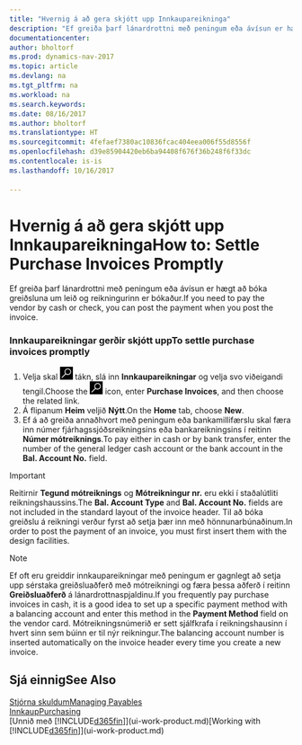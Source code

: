 ```yaml
---
title: "Hvernig á að gera skjótt upp Innkaupareikninga"
description: "Ef greiða þarf lánardrottni með peningum eða ávísun er hægt að láta gera nauðsynlega bókun um leið og reikningurinn er bókaður."
documentationcenter: 
author: bholtorf
ms.prod: dynamics-nav-2017
ms.topic: article
ms.devlang: na
ms.tgt_pltfrm: na
ms.workload: na
ms.search.keywords: 
ms.date: 08/16/2017
ms.author: bholtorf
ms.translationtype: HT
ms.sourcegitcommit: 4fefaef7380ac10836fcac404eea006f55d8556f
ms.openlocfilehash: d39e85904420eb6ba94408f676f36b248f6f33dc
ms.contentlocale: is-is
ms.lasthandoff: 10/16/2017

---
```

# <a name="how-to-settle-purchase-invoices-promptly"></a><span data-ttu-id="b590f-103">Hvernig á að gera skjótt upp Innkaupareikninga</span><span class="sxs-lookup"><span data-stu-id="b590f-103">How to: Settle Purchase Invoices Promptly</span></span>
<span data-ttu-id="b590f-104">Ef greiða þarf lánardrottni með peningum eða ávísun er hægt að bóka greiðsluna um leið og reikningurinn er bókaður.</span><span class="sxs-lookup"><span data-stu-id="b590f-104">If you need to pay the vendor by cash or check, you can post the payment when you post the invoice.</span></span>  
  
### <a name="to-settle-purchase-invoices-promptly"></a><span data-ttu-id="b590f-105">Innkaupareikningar gerðir skjótt upp</span><span class="sxs-lookup"><span data-stu-id="b590f-105">To settle purchase invoices promptly</span></span>  
1. <span data-ttu-id="b590f-106">Velja skal ![Leit að síðu eða skýrslu](media/ui-search/search_small.png "Leit að síðu eða skýrslu táknið") tákn, slá inn **Innkaupareikningar** og velja svo viðeigandi tengil.</span><span class="sxs-lookup"><span data-stu-id="b590f-106">Choose the ![Search for Page or Report](media/ui-search/search_small.png "Search for Page or Report icon") icon, enter **Purchase Invoices**, and then choose the related link.</span></span>  
2. <span data-ttu-id="b590f-107">Á flipanum **Heim** veljið **Nýtt**.</span><span class="sxs-lookup"><span data-stu-id="b590f-107">On the **Home** tab, choose **New**.</span></span>  
3.  <span data-ttu-id="b590f-108">Ef á að greiða annaðhvort með peningum eða bankamillifærslu skal færa inn númer fjárhagssjóðsreikningsins eða bankareikningsins í reitinn **Númer mótreiknings**.</span><span class="sxs-lookup"><span data-stu-id="b590f-108">To pay either in cash or by bank transfer, enter the number of the general ledger cash account or the bank account in the **Bal. Account No.** field.</span></span>  
  
> [!IMPORTANT]  
>  <span data-ttu-id="b590f-109">Reitirnir **Tegund mótreiknings** og **Mótreikningur nr.** eru ekki í staðalútliti reikningshaussins.</span><span class="sxs-lookup"><span data-stu-id="b590f-109">The **Bal. Account Type** and **Bal. Account No.** fields are not included in the standard layout of the invoice header.</span></span> <span data-ttu-id="b590f-110">Til að bóka greiðslu á reikningi verður fyrst að setja þær inn með hönnunarbúnaðinum.</span><span class="sxs-lookup"><span data-stu-id="b590f-110">In order to post the payment of an invoice, you must first insert them with the design facilities.</span></span>  
  
> [!NOTE]  
>  <span data-ttu-id="b590f-111">Ef oft eru greiddir innkaupareikningar með peningum er gagnlegt að setja upp sérstaka greiðsluaðferð með mótreikningi og færa þessa aðferð í reitinn  **Greiðsluaðferð** á lánardrottnaspjaldinu.</span><span class="sxs-lookup"><span data-stu-id="b590f-111">If you frequently pay purchase invoices in cash, it is a good idea to set up a specific payment method with a balancing account and enter this method in the **Payment Method** field on the vendor card.</span></span> <span data-ttu-id="b590f-112">Mótreikningsnúmerið er sett sjálfkrafa í reikningshausinn í hvert sinn sem búinn er til nýr reikningur.</span><span class="sxs-lookup"><span data-stu-id="b590f-112">The balancing account number is inserted automatically on the invoice header every time you create a new invoice.</span></span>  
  
## <a name="see-also"></a><span data-ttu-id="b590f-113">Sjá einnig</span><span class="sxs-lookup"><span data-stu-id="b590f-113">See Also</span></span>  
[<span data-ttu-id="b590f-114">Stjórna skuldum</span><span class="sxs-lookup"><span data-stu-id="b590f-114">Managing Payables</span></span>](payables-manage-payables.md)  
[<span data-ttu-id="b590f-115">Innkaup</span><span class="sxs-lookup"><span data-stu-id="b590f-115">Purchasing</span></span>](purchasing-manage-purchasing.md)  
<span data-ttu-id="b590f-116">[Unnið með [!INCLUDE[d365fin](includes/d365fin_md.md)]](ui-work-product.md)</span><span class="sxs-lookup"><span data-stu-id="b590f-116">[Working with [!INCLUDE[d365fin](includes/d365fin_md.md)]](ui-work-product.md)</span></span>
